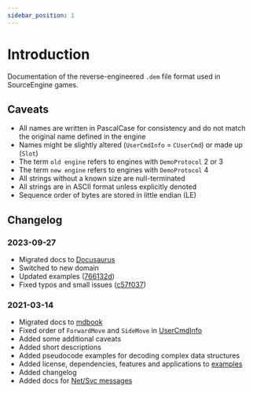 ```yaml
---
sidebar_position: 1
---
```


# Introduction

Documentation of the reverse-engineered `.dem` file format used in SourceEngine games.

## Caveats

- All names are written in PascalCase for consistency and do not match the original name defined in the engine
- Names might be slightly altered (`UserCmdInfo` = `CUserCmd`) or made up (`Slot`)
- The term `old engine` refers to engines with `DemoProtocol` 2 or 3
- The term `new engine` refers to engines with `DemoProtocol` 4
- All strings without a known size are null-terminated
- All strings are in ASCII format unless explicitly denoted
- Sequence order of bytes are stored in little endian (LE)

## Changelog

### 2023-09-27

- Migrated docs to [Docusaurus]
- Switched to new domain
- Updated examples ([766132d])
- Fixed typos and small issues ([c57f037])

[Docusaurus]: https://docusaurus.io
[766132d]: https://github.com/NeKzor/nekzor.github.io/commit/766132d43ef86b3822096e21104090e718581015
[c57f037]: https://github.com/NeKzor/nekzor.github.io/commit/c57f037949afe993b97332477b5a562b93f29c81

### 2021-03-14

- Migrated docs to [mdbook]
- Fixed order of `ForwardMove` and `SideMove` in [UserCmdInfo](./classes/usercmdinfo)
- Added some additional caveats
- Added short descriptions
- Added pseudocode examples for decoding complex data structures
- Added license, dependencies, features and applications to [examples](./examples)
- Added changelog
- Added docs for [Net/Svc messages](./classes/netsvc)

[mdbook]: https://github.com/rust-lang/mdBook
